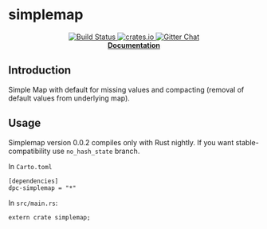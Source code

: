 # simplemap

<p align="center">
  <a href="https://travis-ci.org/dpc/simplemap-rs">
      <img src="https://img.shields.io/travis/dpc/simplemap-rs/master.svg?style=flat-square" alt="Build Status">
  </a>
  <a href="https://crates.io/crates/dpc-simplemap">
      <img src="http://meritbadge.herokuapp.com/dpc-simplemap?style=flat-square" alt="crates.io">
  </a>
  <a href="https://gitter.im/dpc/dpc">
      <img src="https://img.shields.io/badge/GITTER-join%20chat-green.svg?style=flat-square" alt="Gitter Chat">
  </a>
  <br>
  <strong><a href="//dpc.github.io/simplemap-rs/">Documentation</a></strong>
</p>


## Introduction

Simple Map with default for missing values and compacting (removal of default values from underlying map).

## Usage

Simplemap version 0.0.2 compiles only with Rust nightly. If you want stable-compatibility use `no_hash_state` branch.

In `Carto.toml`

	[dependencies]
	dpc-simplemap = "*"

In `src/main.rs`:

	extern crate simplemap;
